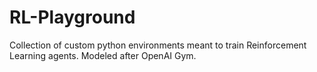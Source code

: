 # RL-Playground
Collection of custom python environments meant to train Reinforcement Learning agents. Modeled after OpenAI Gym.
